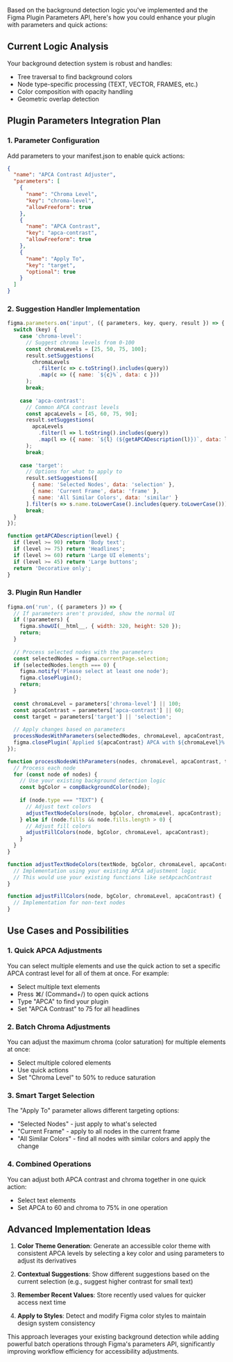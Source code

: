 Based on the background detection logic you've implemented and the Figma Plugin Parameters API, here's how you could enhance your plugin with parameters and quick actions:

## Current Logic Analysis

Your background detection system is robust and handles:
- Tree traversal to find background colors
- Node type-specific processing (TEXT, VECTOR, FRAMES, etc.)
- Color composition with opacity handling
- Geometric overlap detection

## Plugin Parameters Integration Plan

### 1. Parameter Configuration

Add parameters to your manifest.json to enable quick actions:

```json
{
  "name": "APCA Contrast Adjuster",
  "parameters": [
    {
      "name": "Chroma Level",
      "key": "chroma-level",
      "allowFreeform": true
    },
    {
      "name": "APCA Contrast",
      "key": "apca-contrast",
      "allowFreeform": true
    },
    {
      "name": "Apply To",
      "key": "target",
      "optional": true
    }
  ]
}
```

### 2. Suggestion Handler Implementation

```javascript
figma.parameters.on('input', ({ parameters, key, query, result }) => {
  switch (key) {
    case 'chroma-level':
      // Suggest chroma levels from 0-100
      const chromaLevels = [25, 50, 75, 100];
      result.setSuggestions(
        chromaLevels
          .filter(c => c.toString().includes(query))
          .map(c => ({ name: `${c}%`, data: c }))
      );
      break;
      
    case 'apca-contrast':
      // Common APCA contrast levels
      const apcaLevels = [45, 60, 75, 90];
      result.setSuggestions(
        apcaLevels
          .filter(l => l.toString().includes(query))
          .map(l => ({ name: `${l} (${getAPCADescription(l)})`, data: l }))
      );
      break;
      
    case 'target':
      // Options for what to apply to
      result.setSuggestions([
        { name: 'Selected Nodes', data: 'selection' },
        { name: 'Current Frame', data: 'frame' },
        { name: 'All Similar Colors', data: 'similar' }
      ].filter(s => s.name.toLowerCase().includes(query.toLowerCase())));
      break;
  }
});

function getAPCADescription(level) {
  if (level >= 90) return 'Body text';
  if (level >= 75) return 'Headlines';
  if (level >= 60) return 'Large UI elements';
  if (level >= 45) return 'Large buttons';
  return 'Decorative only';
}
```

### 3. Plugin Run Handler

```javascript
figma.on('run', ({ parameters }) => {
  // If parameters aren't provided, show the normal UI
  if (!parameters) {
    figma.showUI(__html__, { width: 320, height: 520 });
    return;
  }
  
  // Process selected nodes with the parameters
  const selectedNodes = figma.currentPage.selection;
  if (selectedNodes.length === 0) {
    figma.notify('Please select at least one node');
    figma.closePlugin();
    return;
  }
  
  const chromaLevel = parameters['chroma-level'] || 100;
  const apcaContrast = parameters['apca-contrast'] || 60;
  const target = parameters['target'] || 'selection';
  
  // Apply changes based on parameters
  processNodesWithParameters(selectedNodes, chromaLevel, apcaContrast, target);
  figma.closePlugin(`Applied ${apcaContrast} APCA with ${chromaLevel}% chroma`);
});

function processNodesWithParameters(nodes, chromaLevel, apcaContrast, target) {
  // Process each node
  for (const node of nodes) {
    // Use your existing background detection logic
    const bgColor = compBackgroundColor(node);
    
    if (node.type === "TEXT") {
      // Adjust text colors
      adjustTextNodeColors(node, bgColor, chromaLevel, apcaContrast);
    } else if (node.fills && node.fills.length > 0) {
      // Adjust fill colors
      adjustFillColors(node, bgColor, chromaLevel, apcaContrast);
    }
  }
}

function adjustTextNodeColors(textNode, bgColor, chromaLevel, apcaContrast) {
  // Implementation using your existing APCA adjustment logic
  // This would use your existing functions like setApcachContrast
}

function adjustFillColors(node, bgColor, chromaLevel, apcaContrast) {
  // Implementation for non-text nodes
}
```

## Use Cases and Possibilities

### 1. Quick APCA Adjustments
You can select multiple elements and use the quick action to set a specific APCA contrast level for all of them at once. For example:
- Select multiple text elements
- Press ⌘/ (Command+/) to open quick actions
- Type "APCA" to find your plugin
- Set "APCA Contrast" to 75 for all headlines

### 2. Batch Chroma Adjustments
You can adjust the maximum chroma (color saturation) for multiple elements at once:
- Select multiple colored elements
- Use quick actions
- Set "Chroma Level" to 50% to reduce saturation

### 3. Smart Target Selection
The "Apply To" parameter allows different targeting options:
- "Selected Nodes" - just apply to what's selected
- "Current Frame" - apply to all nodes in the current frame
- "All Similar Colors" - find all nodes with similar colors and apply the change

### 4. Combined Operations
You can adjust both APCA contrast and chroma together in one quick action:
- Select text elements
- Set APCA to 60 and chroma to 75% in one operation

## Advanced Implementation Ideas

1. **Color Theme Generation**: Generate an accessible color theme with consistent APCA levels by selecting a key color and using parameters to adjust its derivatives

2. **Contextual Suggestions**: Show different suggestions based on the current selection (e.g., suggest higher contrast for small text)

3. **Remember Recent Values**: Store recently used values for quicker access next time

4. **Apply to Styles**: Detect and modify Figma color styles to maintain design system consistency

This approach leverages your existing background detection while adding powerful batch operations through Figma's parameters API, significantly improving workflow efficiency for accessibility adjustments.

